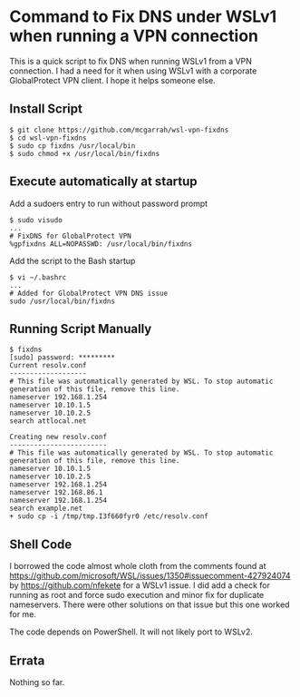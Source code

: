 # Command to Fix DNS under WSLv1 when running a VPN connection

This is a quick script to fix DNS when running WSLv1 from a VPN connection. I had a need for it when using WSLv1 with a corporate GlobalProtect VPN client. I hope it helps someone else.

## Install Script

```
$ git clone https://github.com/mcgarrah/wsl-vpn-fixdns
$ cd wsl-vpn-fixdns
$ sudo cp fixdns /usr/local/bin
$ sudo chmod +x /usr/local/bin/fixdns
```

## Execute automatically at startup

Add a sudoers entry to run without password prompt
```
$ sudo visudo
...
# FixDNS for GlobalProtect VPN
%gpfixdns ALL=NOPASSWD: /usr/local/bin/fixdns
```

Add the script to the Bash startup
```
$ vi ~/.bashrc
...
# Added for GlobalProtect VPN DNS issue
sudo /usr/local/bin/fixdns
```

## Running Script Manually

```
$ fixdns
[sudo] password: *********
Current resolv.conf
-------------------
# This file was automatically generated by WSL. To stop automatic generation of this file, remove this line.
nameserver 192.168.1.254
nameserver 10.10.1.5
nameserver 10.10.2.5
search attlocal.net

Creating new resolv.conf
------------------------
# This file was automatically generated by WSL. To stop automatic generation of this file, remove this line.
nameserver 10.10.1.5
nameserver 10.10.2.5
nameserver 192.168.1.254
nameserver 192.168.86.1
nameserver 192.168.1.254
search example.net
+ sudo cp -i /tmp/tmp.I3f660fyr0 /etc/resolv.conf
```

## Shell Code

I borrowed the code almost whole cloth from the comments found at https://github.com/microsoft/WSL/issues/1350#issuecomment-427924074 by https://github.com/nfekete for a WSLv1 issue. I did add a check for running as root and force sudo execution and minor fix for duplicate nameservers. There were other solutions on that issue but this one worked for me.

The code depends on PowerShell. It will not likely port to WSLv2.

## Errata

Nothing so far.
